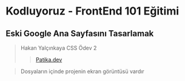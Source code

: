 # Kodluyoruz - FrontEnd 101 Eğitimi

## Eski Google Ana Sayfasını Tasarlamak

> Hakan Yalçınkaya CSS Ödev 2
>
> > [Patika.dev](https://app.patika.dev/courses/css/odev2)

>Dosyaların içinde projenin ekran görüntüsü vardır


